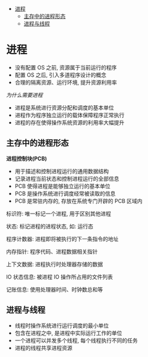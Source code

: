 <!-- TOC -->

- [进程](#进程)
    - [主存中的进程形态](#主存中的进程形态)
    - [进程与线程](#进程与线程)

<!-- /TOC -->

# 进程

- 没有配置 OS 之前, 资源属于当前运行的程序
- 配置 OS 之后, 引入多道程序设计的概念
- 合理的隔离资源、运行环境, 提升资源利用率

*为什么需要进程*

- 进程是系统进行资源分配和调度的基本单位
- 进程作为程序独立运行的载体保障程序正常执行
- 进程的存在使得操作系统资源的利用率大幅提升

## 主存中的进程形态

**进程控制块(PCB)**

- 用于描述和控制进程运行的通用数据结构
- 记录进程当前状态和控制进程运行的全部信息
- PCB 使得进程是能够独立运行的基本单位
- PCB 是操作系统进行调度经常被读取的信息
- PCB 是常驻内存的, 存放在系统专门开辟的 PCB 区域内

标识符: 唯一标记一个进程, 用于区别其他进程

状态: 标记进程的进程状态, 如: 运行态

程序计数器: 进程即将被执行的下一条指令的地址

内存指针: 程序代码、进程数据相关指针

上下文数据: 进程执行时处理器存储的数据

IO 状态信息: 被进程 IO 操作所占用的文件列表

记账信息: 使用处理器时间、时钟数总和等

## 进程与线程

- 线程时操作系统进行运行调度的最小单位
- 包含在进程之中, 是进程中实际运行工作的单位
- 一个进程可以并发多个线程, 每个线程执行不同的任务
- 进程的线程共享进程资源

